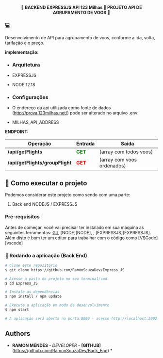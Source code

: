 <h4 align="center"> 
	🚧 BACKEND EXPRESSJS API 123 Milhas 🚀 PROJETO API DE AGRUPAMENTO DE VOOS 🚧
</h4> 

### 💻
Desenvolvimento de API para agrupamento de voos, conforme a ida, volta, tarifação e o preço.

**implementação:**

- ### Arquitetura 
- EXPRESSJS
- NODE 12.18

- ### Configurações
- O endereço da api utilizada como fonte de dados (http://prova.123milhas.net/) pode ser alterado no arquivo .env:
- MILHAS_API_ADDRESS

**ENDPOINT:**

| Operação        | Entrada      | Saída |
| ------|-----|-----|
| **/api/getFlights**<br> | <span style="color:green">**GET**</span>  |  (array com todos voos)    | 
| **/api/getFlights/groupFlight**<br>  |  <span style="color:red">**GET**</span> |  (array com voos ordenados) |

## 🚀 Como executar o projeto

Podemos considerar este projeto como sendo com uma parte:
1. Back end NODEJS / EXPRESSJS

### Pré-requisitos

Antes de começar, você vai precisar ter instalado em sua máquina as seguintes ferramentas:
[Git](https://git-scm.com), [NODE][NODE], , [EXPRESSJS][EXPRESSJS]. 
Além disto é bom ter um editor para trabalhar com o código como [VSCode][vscode]


### 🧭 Rodando a aplicação (Back End)

```bash 
# Clone este repositório
$ git clone https://github.com/RamonSouzaDev/Express_JS

# Acesse a pasta do projeto no seu terminal/cmd
$ cd Express_JS

# Instale as dependências
$ npm install / npm update

# Execute a aplicação em modo de desenvolvimento
$ npm start

# A aplicação será aberta na porta:8000 - acesse http://localhost:3002

```

## Authors

* **RAMON MENDES** - *DEVELOPER* - **[GITHUB]**(https://github.com/RamonSouzaDev/Back_End) \* 